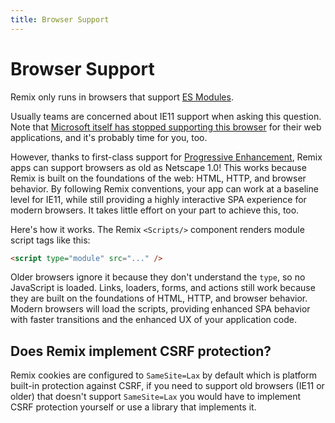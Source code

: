 ```yaml
---
title: Browser Support
---
```


# Browser Support

Remix only runs in browsers that support [ES Modules][esm-browsers].

Usually teams are concerned about IE11 support when asking this question. Note that [Microsoft itself has stopped supporting this browser][msie] for their web applications, and it's probably time for you, too.

However, thanks to first-class support for [Progressive Enhancement][pe], Remix apps can support browsers as old as Netscape 1.0! This works because Remix is built on the foundations of the web: HTML, HTTP, and browser behavior. By following Remix conventions, your app can work at a baseline level for IE11, while still providing a highly interactive SPA experience for modern browsers. It takes little effort on your part to achieve this, too.

Here's how it works. The Remix `<Scripts/>` component renders module script tags like this:

```html
<script type="module" src="..." />
```

Older browsers ignore it because they don't understand the `type`, so no JavaScript is loaded. Links, loaders, forms, and actions still work because they are built on the foundations of HTML, HTTP, and browser behavior. Modern browsers will load the scripts, providing enhanced SPA behavior with faster transitions and the enhanced UX of your application code.

## Does Remix implement CSRF protection?

Remix cookies are configured to `SameSite=Lax` by default which is platform built-in protection against CSRF, if you need to support old browsers (IE11 or older) that doesn't support `SameSite=Lax` you would have to implement CSRF protection yourself or use a library that implements it.

[pe]: https://en.wikipedia.org/wiki/Progressive_enhancement
[esm-browsers]: https://caniuse.com/es6-module
[msie]: https://techcommunity.microsoft.com/t5/microsoft-365-blog/microsoft-365-apps-say-farewell-to-internet-explorer-11-and/ba-p/1591666
